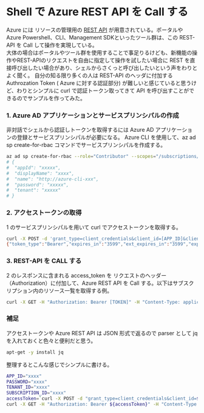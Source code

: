 # Shell で Azure REST API を Call する


Azure には リソースの管理用の [REST API](https://docs.microsoft.com/ja-jp/rest/api/azure/) が用意されている。ポータルや Azure Powershell、CLI、Management SDKといったツール群は、この REST-API を Call して操作を実現している。  
大体の場合はポータルやツール群を使用することで事足りるけども、新機能の操作やREST-APIのリクエストを自由に指定して操作を試したい場合に REST を直接呼び出したい場合があり、シェルからさくっと呼び出したいという声をわりとよく聞く。
自分の知る限り多くの人は REST-API のヘッダに付加する Authrozation Token ( Azure に対する認証部分) が難しいと感じていると思うけど、わりとシンプルに curl で認証トークン取ってきて API を呼び出すことができるのでサンプルを作ってみた。

### 1. Azure AD アプリケーションとサービスプリンシパルの作成
非対話でシェルから認証しトークンを取得するには Azure AD アプリケーションの登録とサービスプリンシパルが必要になる。
Azure CLI を使用して、az ad sp create-for-rbac コマンドでサービスプリンシパルを作成する。

```sh
az ad sp create-for-rbac --role="Contributor" --scopes="/subscriptions/<YourSubscriptionId>"
# {
#  "appId": "xxxxx",
#  "displayName": "xxxx",
#  "name": "http://azure-cli-xxx",
#  "password": "xxxxx",
#  "tenant": "xxxxx"
# }
```

### 2. アクセストークンの取得
1 のサービスプリンシパルを用いて curl でアクセストークンを取得する。

```sh
curl -X POST -d 'grant_type=client_credentials&client_id=[APP_ID]&client_secret=[PASSWORD]&resource=https%3A%2F%2Fmanagement.azure.com%2F' https://login.microsoftonline.com/[TENANT_ID]/oauth2/token
{"token_type":"Bearer","expires_in":"3599","ext_expires_in":"3599","expires_on":"1586163370","not_before":"1586159470","resource":"https://management.azure.com/","access_token":"xxxx"}
```

### 3. REST-API を CALL する
2 のレスポンスに含まれる access_token を リクエストのヘッダー（Authorization）に付加して、Azure REST API を Call する。以下はサブスクリプション内のリソース一覧を取得する例。

```sh
curl -X GET -H "Authorization: Bearer [TOKEN]" -H "Content-Type: application/json" https://management.azure.com/subscriptions/xxxresources?api-version=2019-10-01
```

### 補足
アクセストークンや Azure REST API は JSON 形式で返るので parser として jq を入れておくと色々と便利だと思う。

```sh
apt-get -y install jq
```

整理するとこんな感じでシンプルに書ける。

```sh
APP_ID="xxxx"
PASSWORD="xxxx"
TENANT_ID="xxxx"
SUBSCRIPTION_ID="xxxx"
accessToken=`curl -X POST -d "grant_type=client_credentials&client_id=${APP_ID}&client_secret=${PASSWORD}&resource=https%3A%2F%2Fmanagement.azure.com%2F" https://login.microsoftonline.com/${TENANT_ID}/oauth2/token | jq -r .access_token`
curl -X GET -H "Authorization: Bearer ${accessToken}" -H "Content-Type: application/json" https://management.azure.com/subscriptions/${SUBSCRIPTION_ID}/resources?api-version=2019-10-01
```
